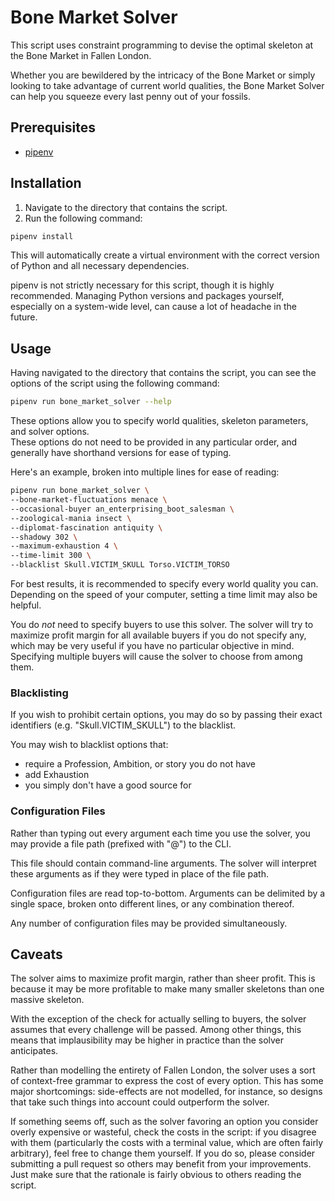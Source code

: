 # Bone Market Solver

This script uses constraint programming to devise the optimal skeleton at the Bone Market in Fallen London.

Whether you are bewildered by the intricacy of the Bone Market or simply looking to take advantage of current world qualities, the Bone Market Solver can help you squeeze every last penny out of your fossils.

## Prerequisites

* [pipenv](https://github.com/pypa/pipenv)

## Installation

1. Navigate to the directory that contains the script.
2. Run the following command:
```sh
pipenv install
```
This will automatically create a virtual environment with the correct version of Python and all necessary dependencies.

pipenv is not strictly necessary for this script, though it is highly recommended. Managing Python versions and packages yourself, especially on a system-wide level, can cause a lot of headache in the future.

## Usage

Having navigated to the directory that contains the script, you can see the options of the script using the following command:
```sh
pipenv run bone_market_solver --help
```

These options allow you to specify world qualities, skeleton parameters, and solver options.  
These options do not need to be provided in any particular order, and generally have shorthand versions for ease of typing.

Here's an example, broken into multiple lines for ease of reading:
```sh
pipenv run bone_market_solver \
--bone-market-fluctuations menace \
--occasional-buyer an_enterprising_boot_salesman \
--zoological-mania insect \
--diplomat-fascination antiquity \
--shadowy 302 \
--maximum-exhaustion 4 \
--time-limit 300 \
--blacklist Skull.VICTIM_SKULL Torso.VICTIM_TORSO
```

For best results, it is recommended to specify every world quality you can. Depending on the speed of your computer, setting a time limit may also be helpful.

You do *not* need to specify buyers to use this solver. The solver will try to maximize profit margin for all available buyers if you do not specify any, which may be very useful if you have no particular objective in mind. Specifying multiple buyers will cause the solver to choose from among them.

### Blacklisting

If you wish to prohibit certain options, you may do so by passing their exact identifiers (e.g. "Skull.VICTIM\_SKULL") to the blacklist.

You may wish to blacklist options that:
* require a Profession, Ambition, or story you do not have
* add Exhaustion
* you simply don't have a good source for

### Configuration Files

Rather than typing out every argument each time you use the solver, you may provide a file path (prefixed with "@") to the CLI.

This file should contain command-line arguments. The solver will interpret these arguments as if they were typed in place of the file path.

Configuration files are read top-to-bottom. Arguments can be delimited by a single space, broken onto different lines, or any combination thereof.

Any number of configuration files may be provided simultaneously.

## Caveats

The solver aims to maximize profit margin, rather than sheer profit. This is because it may be more profitable to make many smaller skeletons than one massive skeleton.

With the exception of the check for actually selling to buyers, the solver assumes that every challenge will be passed. Among other things, this means that implausibility may be higher in practice than the solver anticipates.

Rather than modelling the entirety of Fallen London, the solver uses a sort of context-free grammar to express the cost of every option. This has some major shortcomings: side-effects are not modelled, for instance, so designs that take such things into account could outperform the solver.

If something seems off, such as the solver favoring an option you consider overly expensive or wasteful, check the costs in the script: if you disagree with them (particularly the costs with a terminal value, which are often fairly arbitrary), feel free to change them yourself. If you do so, please consider submitting a pull request so others may benefit from your improvements. Just make sure that the rationale is fairly obvious to others reading the script.
